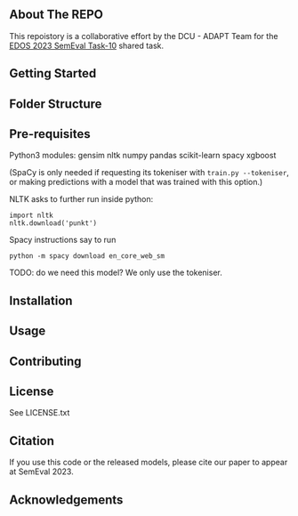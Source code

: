 <!-- ABOUT THE PROJECT -->
## About The REPO

This repoistory is a collaborative effort by the DCU - ADAPT Team for the
[EDOS 2023 SemEval Task-10](https://codalab.lisn.upsaclay.fr/competitions/7124)
shared task.


## Getting Started



## Folder Structure


## Pre-requisites

Python3 modules:
gensim
nltk 
numpy
pandas
scikit-learn
spacy
xgboost

(SpaCy is only needed if requesting its tokeniser with `train.py --tokeniser`,
or making predictions with a model that was trained with this option.)

NLTK asks to further run inside python:
```
import nltk
nltk.download('punkt')
```

Spacy instructions say to run
```
python -m spacy download en_core_web_sm
```
TODO: do we need this model? We only use the tokeniser.


## Installation


## Usage


## Contributing


## License

See LICENSE.txt

## Citation

If you use this code or the released models, please cite our paper to appear at SemEval 2023.

## Acknowledgements
